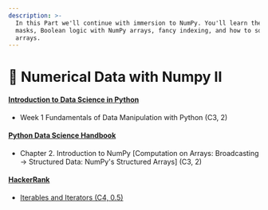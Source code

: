 ```yaml
---
description: >-
  In this Part we'll continue with immersion to NumPy. You'll learn the NumPy
  masks, Boolean logic with NumPy arrays, fancy indexing, and how to sort
  arrays.
---
```


# 🚀 Numerical Data with Numpy II

#### [Introduction to Data Science in Python](https://www.coursera.org/learn/python-data-analysis/) <a href="#introduction-to-data-science-in-python" id="introduction-to-data-science-in-python"></a>

* Week 1 Fundamentals of Data Manipulation with Python (C3, 2)

#### [Python Data Science Handbook](https://www.pdfdrive.com/python-data-science-handbook-e43755558.html) <a href="#python-data-science-handbook" id="python-data-science-handbook"></a>

* Chapter 2. Introduction to NumPy \[Computation on Arrays: Broadcasting -> Structured Data: NumPy's Structured Arrays] (C3, 2)

#### [HackerRank](https://www.hackerrank.com/) <a href="#hackerrank" id="hackerrank"></a>

* [Iterables and Iterators (C4, 0.5)](https://www.hackerrank.com/challenges/iterables-and-iterators/problem?h\_r=internal-search)
